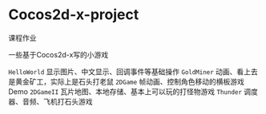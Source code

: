 # Cocos2d-x-project

课程作业

一些基于Cocos2d-x写的小游戏

`HelloWorld` 显示图片、中文显示、回调事件等基础操作
`GoldMiner` 动画、看上去是黄金矿工，实际上是石头打老鼠
`2DGame` 帧动画、控制角色移动的横板游戏Demo
`2DGameII` 瓦片地图、本地存储、基本上可以玩的打怪物游戏
`Thunder` 调度器、音频、飞机打石头游戏
